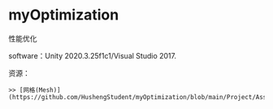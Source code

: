 # myOptimization
性能优化

software：Unity 2020.3.25f1c1/Visual Studio 2017.

资源：

    >> [网格(Mesh)](https://github.com/HushengStudent/myOptimization/blob/main/Project/Assets/Scripts/Editor/Mesh/ModelImporterHelper.cs).